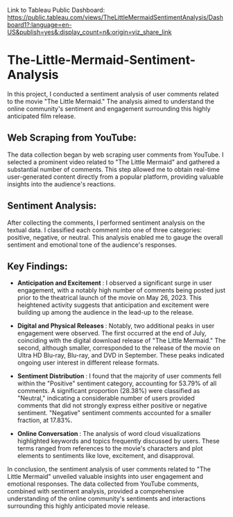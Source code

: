 Link to Tableau Public Dashboard: https://public.tableau.com/views/TheLittleMermaidSentimentAnalysis/Dashboard1?:language=en-US&publish=yes&:display_count=n&:origin=viz_share_link

# The-Little-Mermaid-Sentiment-Analysis
In this project, I conducted a sentiment analysis of user comments related to the movie "The Little Mermaid." The analysis aimed to understand the online community's sentiment and engagement surrounding this highly anticipated film release.

## Web Scraping from YouTube:
The data collection began by web scraping user comments from YouTube. I selected a prominent video related to "The Little Mermaid" and gathered a substantial number of comments. This step allowed me to obtain real-time user-generated content directly from a popular platform, providing valuable insights into the audience's reactions.

## Sentiment Analysis:
After collecting the comments, I performed sentiment analysis on the textual data. I classified each comment into one of three categories: positive, negative, or neutral. This analysis enabled me to gauge the overall sentiment and emotional tone of the audience's responses.

## Key Findings:

 - <b> Anticipation and Excitement </b>: I observed a significant surge in user engagement, with a notably high number of comments being posted just prior to the theatrical launch of the movie on May 26, 2023. This heightened activity suggests that anticipation and excitement were building up among the audience in the lead-up to the release.

 - <b> Digital and Physical Releases </b> : Notably, two additional peaks in user engagement were observed. The first occurred at the end of July, coinciding with the digital download release of "The Little Mermaid." The second, although smaller, corresponded to the release of the movie on Ultra HD Blu-ray, Blu-ray, and DVD in September. These peaks indicated ongoing user interest in different release formats.

 - <b> Sentiment Distribution </b> : I found that the majority of user comments fell within the "Positive" sentiment category, accounting for 53.79% of all comments. A significant proportion (28.38%) were classified as "Neutral," indicating a considerable number of users provided comments that did not strongly express either positive or negative sentiment. "Negative" sentiment comments accounted for a smaller fraction, at 17.83%.

 - <b> Online Conversation </b> : The analysis of word cloud visualizations highlighted keywords and topics frequently discussed by users. These terms ranged from references to the movie's characters and plot elements to sentiments like love, excitement, and disapproval.

In conclusion, the sentiment analysis of user comments related to "The Little Mermaid" unveiled valuable insights into user engagement and emotional responses. The data collected from YouTube comments, combined with sentiment analysis, provided a comprehensive understanding of the online community's sentiments and interactions surrounding this highly anticipated movie release.
